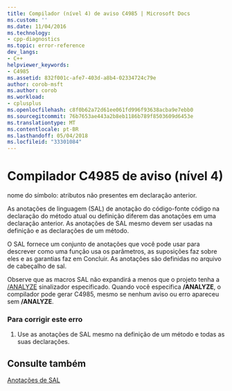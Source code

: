 ```yaml
---
title: Compilador (nível 4) de aviso C4985 | Microsoft Docs
ms.custom: ''
ms.date: 11/04/2016
ms.technology:
- cpp-diagnostics
ms.topic: error-reference
dev_langs:
- C++
helpviewer_keywords:
- C4985
ms.assetid: 832f001c-afe7-403d-a8b4-02334724c79e
author: corob-msft
ms.author: corob
ms.workload:
- cplusplus
ms.openlocfilehash: c8f0b62a72d61ee061fd996f93638acba9e7ebb0
ms.sourcegitcommit: 76b7653ae443a2b8eb1186b789f8503609d6453e
ms.translationtype: MT
ms.contentlocale: pt-BR
ms.lasthandoff: 05/04/2018
ms.locfileid: "33301084"
---
```

# <a name="compiler-warning-level-4-c4985"></a>Compilador C4985 de aviso (nível 4)
nome do símbolo: atributos não presentes em declaração anterior.  
  
 As anotações de linguagem (SAL) de anotação do código-fonte código na declaração do método atual ou definição diferem das anotações em uma declaração anterior. As anotações de SAL mesmo devem ser usadas na definição e as declarações de um método.  
  
 O SAL fornece um conjunto de anotações que você pode usar para descrever como uma função usa os parâmetros, as suposições faz sobre eles e as garantias faz em Concluir. As anotações são definidas no arquivo de cabeçalho de sal.  
  
 Observe que as macros SAL não expandirá a menos que o projeto tenha a [/ANALYZE](../../build/reference/analyze-code-analysis.md) sinalizador especificado. Quando você especifica **/ANALYZE**, o compilador pode gerar C4985, mesmo se nenhum aviso ou erro apareceu sem **/ANALYZE**.  
  
### <a name="to-correct-this-error"></a>Para corrigir este erro  
  
1.  Use as anotações de SAL mesmo na definição de um método e todas as suas declarações.  
  
## <a name="see-also"></a>Consulte também  
 [Anotações de SAL](../../c-runtime-library/sal-annotations.md)